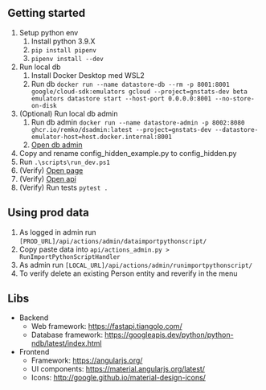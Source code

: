 ## Getting started
1. Setup python env
   1. Install python 3.9.X
   2. `pip install pipenv`
   3. `pipenv install --dev`
2. Run local db
   1. Install Docker Desktop med WSL2
   2. Run db `docker run --name datastore-db --rm -p 8001:8001 google/cloud-sdk:emulators gcloud --project=gnstats-dev beta emulators datastore start --host-port 0.0.0.0:8001 --no-store-on-disk`
3. (Optional) Run local db admin
   1. Run db admin `docker run --name datastore-admin -p 8002:8080 ghcr.io/remko/dsadmin:latest --project=gnstats-dev --datastore-emulator-host=host.docker.internal:8001`
   2. [Open db admin](http://localhost:8002)
4. Copy and rename config_hidden_example.py to config_hidden.py
5. Run `.\scripts\run_dev.ps1`
6. (Verify) [Open page](http://127.0.0.1:8000/static/index.html)
7. (Verify) [Open api](http://127.0.0.1:8000/docs)
8. (Verify) Run tests `pytest .`


## Using prod data
1. As logged in admin run `[PROD_URL]/api/actions/admin/dataimportpythonscript/`
2. Copy paste data into `api/actions_admin.py > RunImportPythonScriptHandler`
3. As admin run `[LOCAL_URL]/api/actions/admin/runimportpythonscript/`
4. To verify delete an existing Person entity and reverify in the menu


## Libs
- Backend
  - Web framework: https://fastapi.tiangolo.com/
  - Database framework: https://googleapis.dev/python/python-ndb/latest/index.html
- Frontend
  - Framework: https://angularjs.org/
  - UI components: https://material.angularjs.org/latest/
  - Icons: http://google.github.io/material-design-icons/
